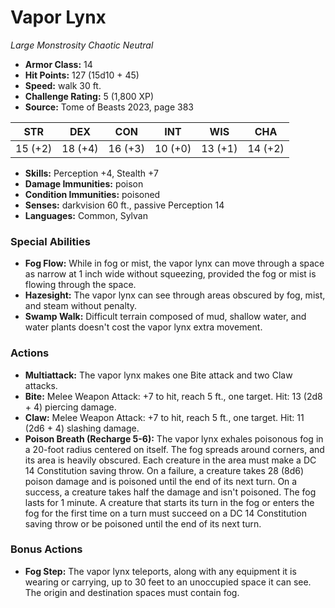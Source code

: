 # Vapor Lynx

*Large* *Monstrosity* *Chaotic Neutral*

- **Armor Class:** 14
- **Hit Points:** 127 (15d10 + 45)
- **Speed:** walk 30 ft.
- **Challenge Rating:** 5 (1,800 XP)
- **Source:** Tome of Beasts 2023, page 383

| STR | DEX | CON | INT | WIS | CHA |
| --- | --- | --- | --- | --- | --- |
| 15 (+2) | 18 (+4) | 16 (+3) | 10 (+0) | 13 (+1) | 14 (+2) |

- **Skills:** Perception +4, Stealth +7
- **Damage Immunities:** poison
- **Condition Immunities:** poisoned
- **Senses:** darkvision 60 ft., passive Perception 14
- **Languages:** Common, Sylvan

### Special Abilities

- **Fog Flow:** While in fog or mist, the vapor lynx can move through a space as narrow at 1 inch wide without squeezing, provided the fog or mist is flowing through the space.
- **Hazesight:** The vapor lynx can see through areas obscured by fog, mist, and steam without penalty.
- **Swamp Walk:** Difficult terrain composed of mud, shallow water, and water plants doesn't cost the vapor lynx extra movement.

### Actions

- **Multiattack:** The vapor lynx makes one Bite attack and two Claw attacks.
- **Bite:** Melee Weapon Attack: +7 to hit, reach 5 ft., one target. Hit: 13 (2d8 + 4) piercing damage.
- **Claw:** Melee Weapon Attack: +7 to hit, reach 5 ft., one target. Hit: 11 (2d6 + 4) slashing damage.
- **Poison Breath (Recharge 5-6):** The vapor lynx exhales poisonous fog in a 20-foot radius centered on itself. The fog spreads around corners, and its area is heavily obscured. Each creature in the area must make a DC 14 Constitution saving throw. On a failure, a creature takes 28 (8d6) poison damage and is poisoned until the end of its next turn. On a success, a creature takes half the damage and isn't poisoned. The fog lasts for 1 minute. A creature that starts its turn in the fog or enters the fog for the first time on a turn must succeed on a DC 14 Constitution saving throw or be poisoned until the end of its next turn.

### Bonus Actions

- **Fog Step:** The vapor lynx teleports, along with any equipment it is wearing or carrying, up to 30 feet to an unoccupied space it can see. The origin and destination spaces must contain fog.
